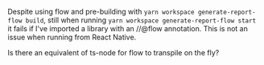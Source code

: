 Despite using flow and pre-building with `yarn workspace generate-report-flow build`, still when running
`yarn workspace generate-report-flow start` it fails if I've imported a library with an //@flow annotation.
This is not an issue when running from React Native.

Is there an equivalent of ts-node for flow to transpile on the fly?

